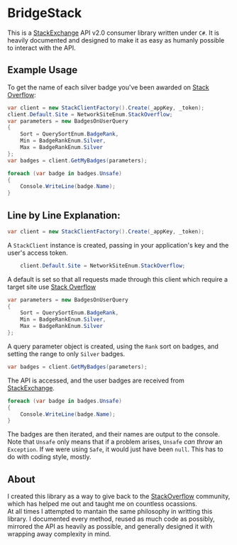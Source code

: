 BridgeStack
===========


This is a [StackExchange][2] API v2.0 consumer library written under `C#`. It is heavily documented and designed to make it as easy as humanly possible to interact with the API.


Example Usage
-------------


To get the name of each silver badge you've been awarded on [Stack Overflow][3]:

```c#
var client = new StackClientFactory().Create(_appKey, _token);
client.Default.Site = NetworkSiteEnum.StackOverflow;
var parameters = new BadgesOnUserQuery
{
    Sort = QuerySortEnum.BadgeRank,
    Min = BadgeRankEnum.Silver,
    Max = BadgeRankEnum.Silver
};
var badges = client.GetMyBadges(parameters);

foreach (var badge in badges.Unsafe)
{
    Console.WriteLine(badge.Name);
}
```
	
Line by Line Explanation:
-------------------------

```c#
var client = new StackClientFactory().Create(_appKey, _token);
```
A `StackClient` instance is created, passing in your application's key and the user's access token.

```c#
    client.Default.Site = NetworkSiteEnum.StackOverflow;
```
A default is set so that all requests made through this client which require a target site use [Stack Overflow][4]

```c#
var parameters = new BadgesOnUserQuery
{
	Sort = QuerySortEnum.BadgeRank,
	Min = BadgeRankEnum.Silver,
	Max = BadgeRankEnum.Silver
};
```
A query parameter object is created, using the `Rank` sort on badges, and setting the range to only `Silver` badges.

```c#
var badges = client.GetMyBadges(parameters);
```
The API is accessed, and the user badges are received from [StackExchange][5].

```c#
foreach (var badge in badges.Unsafe)
{
	Console.WriteLine(badge.Name);
}
```
The badges are then iterated, and their names are output to the console. Note that `Unsafe` only means that if a problem arises, `Unsafe` *can throw* an `Exception`. If we were using `Safe`, it would just have been `null`. This has to do with coding style, mostly.


About
-----


I created this library as a way to give back to the [StackOverflow][3] community, which has helped me out and taught me on countless ocassions.  
At all times I attempted to mantain the same philosophy in writting this library. I documented every method, reused as much code as possibly, mirrored the API as heavily as possible, and generally designed it with wrapping away complexity in mind.


  [2]: http://stackexchange.com
  [3]: http://stackoverflow.com
  [4]: http://stackoverflow.com
  [5]: http://stackexchange.com